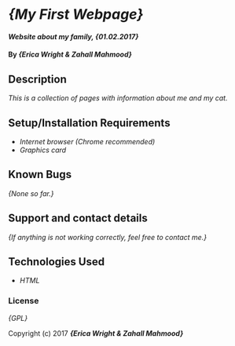 # _{My First Webpage}_

#### _Website about my family, {01.02.2017}_

#### By _**{Erica Wright & Zahall Mahmood}**_

## Description

_This is a collection of pages with information about me and my cat._

## Setup/Installation Requirements

* _Internet browser (Chrome recommended)_
* _Graphics card_

## Known Bugs

_{None so far.}_

## Support and contact details

_{If anything is not working correctly, feel free to contact me.}_

## Technologies Used

* _HTML_

### License

*{GPL}*

Copyright (c) 2017 **_{Erica Wright & Zahall Mahmood}_**
